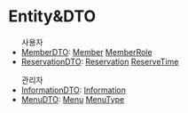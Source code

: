 <h1>Entity&DTO</h1>
<ul>사용자
    <li>
        <a href="">MemberDTO</a>:
        <a href="">Member</a>
        <a href="">MemberRole</a>
    </li>
    <li>
        <a href="">ReservationDTO</a>:
        <a href="">Reservation</a>
        <a href="">ReserveTime</a>
    </li>
</ul>
<ul>관리자
    <li>
        <a href="">InformationDTO</a>:
        <a href="">Information</a>
    </li>
    <li>
        <a href="">MenuDTO</a>:
        <a href="">Menu</a>
        <a href="">MenuType</a>
    </li>
</ul>
